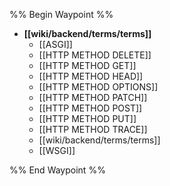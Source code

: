 %% Begin Waypoint %%
- **[[wiki/backend/terms/terms]]**
	- [[ASGI]]
	- [[HTTP METHOD DELETE]]
	- [[HTTP METHOD GET]]
	- [[HTTP METHOD HEAD]]
	- [[HTTP METHOD OPTIONS]]
	- [[HTTP METHOD PATCH]]
	- [[HTTP METHOD POST]]
	- [[HTTP METHOD PUT]]
	- [[HTTP METHOD TRACE]]
	- [[wiki/backend/terms/terms]]
	- [[WSGI]]

%% End Waypoint %%